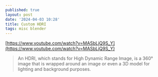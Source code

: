 ```yaml
---
published: true
layout: post
date: '2024-04-03 10:28'
title: Custom HDRI
tags: misc blender 
---
```

[https://www.youtube.com/watch?v=MASbLjQ9S_Y](https://www.youtube.com/watch?v=MASbLjQ9S_Y)

> An HDRI, which stands for High Dynamic Range Image, is a 360° image that is wrapped around an image or even a 3D model for lighting and background purposes.
